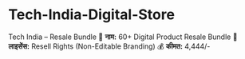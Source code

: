 # Tech-India-Digital-Store
Tech India – Resale Bundle 🎁 **नाम:** 60+ Digital Product Resale Bundle   🔑 **लाइसेंस:** Resell Rights (Non-Editable Branding)   💰 **कीमत:** 4,444/-
